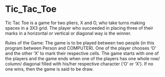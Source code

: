 # Tic_Tac_Toe
Tic Tac Toe is a game for two pliers, X and O, who take turns making spaces in a 3X3 grid. The player who succeeded in placing three of their marks in a horizontal or vertical or diagonal way is the winner.



Rules of the Game:
The game is to be played between two people (in this program between Person and COMPUTER).
One of the player chooses ‘O’ and the other ‘X’ to mark their respective cells.
The game starts with one of the players and the game ends when one of the players has one whole row/ column/ diagonal filled with his/her respective character (‘O’ or ‘X’).
If no one wins, then the game is said to be draw.
